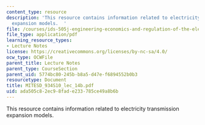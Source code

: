 ```yaml
---
content_type: resource
description: 'This resource contains information related to electricity transmission
  expansion models.  '
file: /courses/ids-505j-engineering-economics-and-regulation-of-the-electric-power-sector-spring-2010/ada505c82ec98fade233785ce49a8b6b_MITESD_934S10_lec_14b.pdf
file_type: application/pdf
learning_resource_types:
- Lecture Notes
license: https://creativecommons.org/licenses/by-nc-sa/4.0/
ocw_type: OCWFile
parent_title: Lecture Notes
parent_type: CourseSection
parent_uid: 5774bc80-245b-b8a5-d47e-f6894552b0b3
resourcetype: Document
title: MITESD_934S10_lec_14b.pdf
uid: ada505c8-2ec9-8fad-e233-785ce49a8b6b
---
```

This resource contains information related to electricity transmission expansion models.  